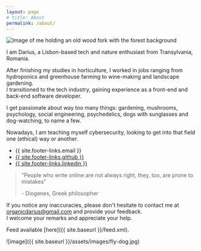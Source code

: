 ```yaml
---
layout: page
# title: About
permalink: /about/
---
```


<img class="about-img" src="{{ site.baseurl }}/assets/images/me2.jpg" alt="Image of me holding an old wood fork with the forest background">

I am Darius, a Lisbon-based tech and nature enthusiast from Transylvania, Romania. 

After finishing my studies in horticulture, I worked in jobs ranging from hydroponics and greenhouse farming to wine-making and landscape gardening.     
I transitioned to the tech industry, gaining experience as a front-end and back-end software developer.

I get passionate about way too many things: gardening, mushrooms, psychology, social engineering, psychedelics, dogs with sunglasses and dog-watching, to name a few.

Nowadays, I am teaching myself cybersecurity, looking to get into that field one (ethical) way or another.

<ul class="about-links">
  <li>
    <i class="svg-icon email"></i> {{ site.footer-links.email }}
  </li>
  <li>
    <a href="https://github.com/{{ site.footer-links.github }}" class="about-link" target="_blank">
      <i class="svg-icon github"></i> {{ site.footer-links.github }}
    </a>
  </li>
  <li>
    <a href="https://www.linkedin.com/in/{{ site.footer-links.linkedin }}" class="about-link" target="_blank">
      <i class="svg-icon linkedin"></i> {{ site.footer-links.linkedin }}
    </a>
  </li>
</ul>


> "People who write online are not always right, they, too, are prone to mistakes"
>
> \- Diogenes, Greek philosopher

If you notice any inaccuracies, please don't hesitate to contact me at <span class="text-link">organicdarius@gmail.com</span> and provide your feedback.    
I welcome your remarks and appreciate your help.

Feed available [here]({{ site.baseurl }}/feed.xml).

![image]({{ site.baseurl }}/assets/images/fly-dog.jpg)
